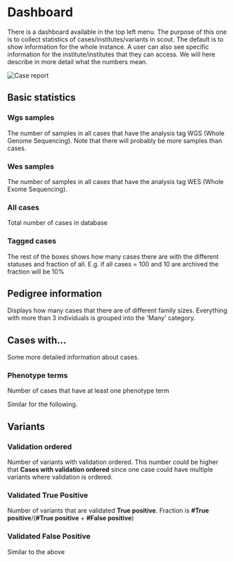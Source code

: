 # Dashboard

There is a dashboard available in the top left menu. The purpose of this one is to collect statistics of
cases/institutes/variants in scout.
The default is to show information for the whole instance. A user can also see specific information for the
institute/institutes that they can access.
We will here describe in more detail what the numbers mean.

  ![Case report](../img/dashboard.png)


## Basic statistics

### Wgs samples

The number of samples in all cases that have the analysis tag WGS (Whole Genome Sequencing).
Note that there will probably be more samples than cases.

### Wes samples

The number of samples in all cases that have the analysis tag WES (Whole Exome Sequencing).

### All cases

Total number of cases in database

### Tagged cases

The rest of the boxes shows how many cases there are with the different statuses and fraction of all.
E.g. if all cases = 100 and 10 are archived the fraction will be 10%

## Pedigree information

Displays how many cases that there are of different family sizes. Everything with more than 3 individuals is grouped
 into the 'Many' category.

## Cases with...

Some more detailed information about cases.

### Phenotype terms

Number of cases that have at least one phenotype term

Similar for the following.

## Variants

### Validation ordered

Number of variants with validation ordered. This number could be higher that **Cases with validation ordered** since one case
could have multiple variants where validation is ordered.

### Validated True Positive

Number of variants that are validated **True positive**. Fraction is **#True positive**/(**#True positive** + **#False positive**)

### Validated False Positive

Similar to the above


